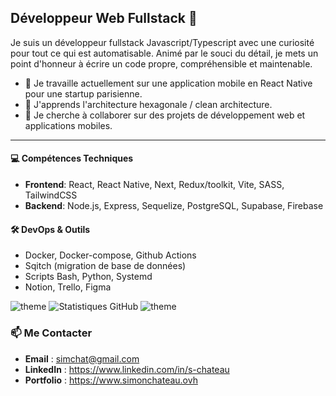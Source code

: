 ## Développeur Web Fullstack 💫

Je suis un développeur fullstack Javascript/Typescript avec une curiosité pour tout ce qui est automatisable. Animé par le souci du détail, je mets un point d'honneur à écrire un code propre, compréhensible et maintenable.

- 🔭 Je travaille actuellement sur une application mobile en React Native pour une startup parisienne.
- 🌱 J'apprends l'architecture hexagonale / clean architecture.
- 👯 Je cherche à collaborer sur des projets de développement web et applications mobiles.
___
#### 💻 Compétences Techniques
- **Frontend**: React, React Native, Next, Redux/toolkit, Vite, SASS, TailwindCSS
- **Backend**: Node.js, Express, Sequelize, PostgreSQL, Supabase, Firebase

#### 🛠️ DevOps & Outils
- Docker, Docker-compose, Github Actions
- Sqitch (migration de base de données)
- Scripts Bash, Python, Systemd
- Notion, Trello, Figma

![theme](https://github-readme-stats.vercel.app/api/top-langs/?username=simonc56&locale=fr&theme=noctis_minimus)
![Statistiques GitHub](https://github-readme-stats.vercel.app/api?username=simonc56&locale=fr&hide=issues&show_icons=true&theme=noctis_minimus)
![theme](https://github-profile-summary-cards.vercel.app/api/cards/profile-details?username=simonc56&theme=noctis_minimus)

### 📫 Me Contacter

- **Email** : simchat@gmail.com
- **LinkedIn** : https://www.linkedin.com/in/s-chateau
- **Portfolio** : https://www.simonchateau.ovh
